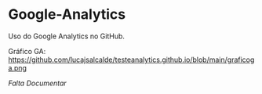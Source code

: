 # Google-Analytics
Uso do Google Analytics no GitHub.

Gráfico GA: https://github.com/lucajsalcalde/testeanalytics.github.io/blob/main/graficoga.png

*Falta Documentar*
